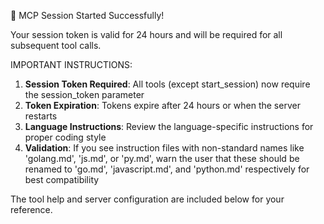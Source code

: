 🎯 MCP Session Started Successfully!

Your session token is valid for 24 hours and will be required for all subsequent tool calls.

IMPORTANT INSTRUCTIONS:
1. **Session Token Required**: All tools (except start_session) now require the session_token parameter
2. **Token Expiration**: Tokens expire after 24 hours or when the server restarts
3. **Language Instructions**: Review the language-specific instructions for proper coding style
4. **Validation**: If you see instruction files with non-standard names like 'golang.md', 'js.md', or 'py.md', warn the user that these should be renamed to 'go.md', 'javascript.md', and 'python.md' respectively for best compatibility

The tool help and server configuration are included below for your reference.